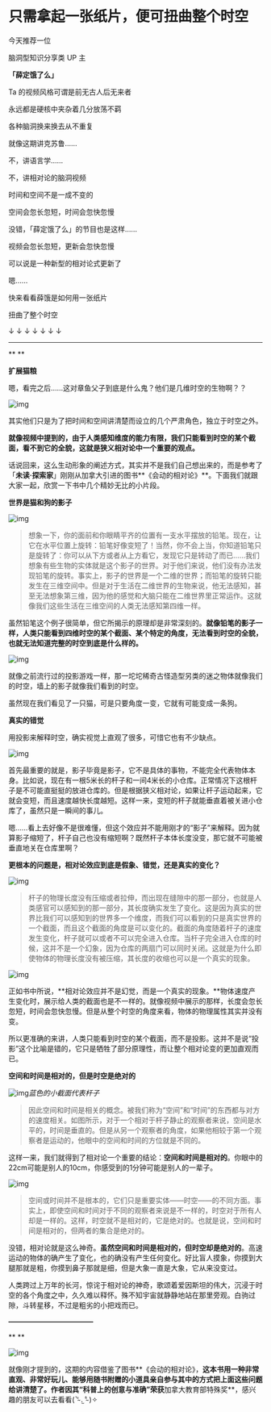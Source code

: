 # 只需拿起一张纸片，便可扭曲整个时空

今天推荐一位

脑洞型知识分享类 UP 主

**「薛定饿了么」**

Ta 的视频风格可谓是前无古人后无来者

永远都是硬核中夹杂着几分放荡不羁

各种脑洞换来换去从不重复

就像这期讲克苏鲁……

不，讲语言学……

不，讲相对论的脑洞视频

时间和空间不是一成不变的

空间会忽长忽短，时间会忽快忽慢

没错，「薛定饿了么」的节目也是这样……

视频会忽长忽短，更新会忽快忽慢

可以说是一种新型的相对论式更新了

嗯……

快来看看薛饿是如何用一张纸片

扭曲了整个时空

↓  ↓  ↓  ↓  ↓  ↓  ↓





------

**
**

**扩展猫粮**

嗯，看完之后……这对章鱼父子到底是什么鬼？他们是几维时空的生物啊？？

![img](https://mmbiz.qpic.cn/mmbiz_png/3lFjlY4eZpeWHO7MfKExVa4Ul1ErbicKeup6Sniaia7XEvqSicnw7U80rMDgtg3N6mnovZDAJG8r4Cl7BfAibJ7SaeA/640?wx_fmt=png)

其实他们只是为了把时间和空间讲清楚而设立的几个严肃角色，独立于时空之外。

**就像视频中提到的，由于人类感知维度的能力有限，我们只能看到时空的某个截面，看不到它的全貌，这就是狭义相对论中一个重要的观点。**

话说回来，这么生动形象的阐述方式，其实并不是我们自己想出来的，而是参考了「**未读·探索家**」刚刚从加拿大引进的图书**《会动的相对论》**。下面我们就跟大家一起，欣赏一下书中几个精妙无比的小片段。



**世界是猫和狗的影子**

![img](https://mmbiz.qpic.cn/mmbiz_png/3lFjlY4eZpeWHO7MfKExVa4Ul1ErbicKeJDhicWlCgjb9WMfiaOA6OYCKa0BrbgnnwKxpOcp6o5n4CFhxeDXFUE2Q/640?wx_fmt=png)

> 想象一下，你的面前和你眼睛平齐的位置有一支水平摆放的铅笔。现在，让它在水平位置上旋转：铅笔好像变短了！当然，你不会上当，你知道铅笔只是旋转了：你可以从下方或者从上方看它，发现它只是转动了而已……我们想象有些生物的实体就是这个影子的世界。对于他们来说，他们没有办法发现铅笔的旋转。事实上，影子的世界是一个二维的世界；而铅笔的旋转只能发生在三维空间中。但是对于生活在二维世界的生物来说，他无法感知，甚至无法想象第三维，因为他的感觉和大脑只能在二维世界里正常运作。这就像我们这些生活在三维空间的人类无法感知第四维一样。

虽然铅笔这个例子很简单，但它所揭示的原理却是非常深刻的。**就像铅笔的影子一样，人类只能看到四维时空的某个截面、某个特定的角度，无法看到时空的全貌，也就无法知道完整的时空到底是什么样的。**

![img](https://mmbiz.qpic.cn/mmbiz_jpg/3lFjlY4eZpeWHO7MfKExVa4Ul1ErbicKeeyjnx2Ec3Vk6bC6KU61JxVYsxf3RReJ8AfDg2NzHndib87LFvehcx0g/640?wx_fmt=jpeg)

就像之前流行过的投影游戏一样，那一坨坨稀奇古怪造型另类的迷之物体就像我们的时空，墙上的影子就像我们看到的时空。

虽然现在我们看见了一只猫，可是只要角度一变，它就有可能变成一条狗。



**真实的错觉**

用投影来解释时空，确实视觉上直观了很多，可惜它也有不少缺点。

![img](https://mmbiz.qpic.cn/mmbiz_png/3lFjlY4eZpeWHO7MfKExVa4Ul1ErbicKegiccJiaUAFuPicJ1HT4EyIKqDP761CBD2ee3bO6Dk8pXCdPwIJI1ePQcA/640?wx_fmt=png)

首先最重要的就是，影子毕竟是影子，它不是具体的事物，不能完全代表物体本身。比如说，现在有一根5米长的杆子和一间4米长的小仓库。正常情况下这根杆子是不可能直挺挺的放进仓库的。但是根据狭义相对论，如果让杆子运动起来，它就会变短，而且速度越快长度越短。这样一来，变短的杆子就能垂直着被关进小仓库了，虽然只是一瞬间的事儿。

嗯……看上去好像不是很难懂，但这个效应并不能用刚才的“影子”来解释。因为就算影子缩短了，杆子自己也没有缩短啊？既然杆子本体长度没变，那它就不可能被垂直地关在仓库里啊？

**更根本的问题是，相对论效应到底是假象、错觉，还是真实的变化？**

![img](https://mmbiz.qpic.cn/mmbiz_png/3lFjlY4eZpeWHO7MfKExVa4Ul1ErbicKea0cuTO0yzYWl9nxDKwLzxmxuy9cNicDfoAWyWicctJSafH0ibre83KZvg/640?wx_fmt=png)

> 杆子的物理长度没有压缩或者拉伸，而出现在缝隙中的那一部分，也就是人类感官可以感知到的那一部分，其长度确实发生了变化。这是因为真实的世界比我们可以感知到的世界多一个维度，而我们可以看到的只是真实世界的一个截面，而且这个截面的角度是可以变化的。截面的角度随着杆子的速度发生变化，杆子就可以或者不可以完全进入仓库。当杆子完全进入仓库的时候，这并不是一个幻象，因为仓库的两扇门可以同时关闭。这就是为什么即使物体的物理长度没有被压缩，其长度的收缩也可以是一个真实的现象。

![img](https://mmbiz.qpic.cn/mmbiz_png/3lFjlY4eZpeWHO7MfKExVa4Ul1ErbicKeNq5WRO5JMo5MUwl972DIvd2zS3eGlhqz8G72ictDVJMOwmbyDkQ27iaQ/640?wx_fmt=png)

正如书中所说，**相对论效应并不是幻觉，而是一个真实的现象。**物体速度产生变化时，展示给人类的截面也是不一样的。就像视频中展示的那样，长度会忽长忽短，时间会忽快忽慢。但是从整个时空的角度来看，物体的物理属性其实并没有变。

所以更准确的来讲，人类只能看到时空的某个截面，而不是投影。这并不是说“投影”这个比喻是错的，它只是牺牲了部分原理性，而让整个相对论变的更加直观而已。



**空间和时间是相对的，但是时空是绝对的**

![img](https://mmbiz.qpic.cn/mmbiz_png/3lFjlY4eZpeWHO7MfKExVa4Ul1ErbicKetVtTGWdY4VUS7yVxduBy4g4bRwawiakcH1ftGw1wIAibXk8pQ2Qibb4MA/640?wx_fmt=png)*蓝色的小截面代表杆子*

> 因此空间和时间是相关的概念。被我们称为“空间”和“时间”的东西都与对方的速度相关。如图所示，对于一个相对于杆子静止的观察者来说，空间是水平的，时间是垂直的。但是从另一个观察者的角度，如果他相较于第一个观察者是运动的，他眼中的空间和时间的方位就是不同的。

这样一来，我们就得到了相对论一个重要的结论：**空间和时间是相对的**。你眼中的22cm可能是别人的10cm，你感受到的1分钟可能是别人的一辈子。

![img](https://mmbiz.qpic.cn/mmbiz_png/3lFjlY4eZpeWHO7MfKExVa4Ul1ErbicKePKeToIPFdD97fDoRUvhuu4uGIJ4Nto7kokibabgHVyCm8kWprm9ibxqw/640?wx_fmt=png)

> 空间或时间并不是根本的，它们只是重要实体——时空——的不同方面。事实上，即使空间和时间对于不同的观察者来说是不一样的，时空对于所有人却是一样的。这样，时空就不是相对的，它是绝对的。也就是说，空间和时间是相对的，但两者的集合是绝对的。

没错，相对论就是这么神奇。**虽然空间和时间是相对的，但时空却是绝对的**。高速运动的物体的确产生了变化，也的确没有产生任何变化。好比盲人摸象，你摸到大腿那就是粗，你摸到鼻子那就是细，但是大象一直是大象，它从来没变过。

人类跨过上万年的长河，惊诧于相对论的神奇，歌颂着爱因斯坦的伟大，沉浸于时空的各个角度之中，久久难以释怀。殊不知宇宙就静静地站在那里旁观。白驹过隙，斗转星移，不过是粗劣的小把戏而已。



**————————————**

**
**

![img](https://mmbiz.qpic.cn/mmbiz_jpg/3lFjlY4eZpeWHO7MfKExVa4Ul1ErbicKeN8ko6BOk9WZsWRTODw7GGnMZEKj0C1CnXFuBWdSD1JKG9oaDhtYO9g/640?wx_fmt=jpeg)

就像刚才提到的，这期的内容借鉴了图书**《会动的相对论》，**这本书用一种非常直观、非常好玩儿、能够用随书附赠的小道具亲自参与其中的方式把上面这些问题给讲清楚了。作者因其“科普上的创意与准确”荣获**加拿大教育部特殊奖**，感兴趣的朋友可以去看看( ⁼̴̀ .̫ ⁼̴́ )✧
